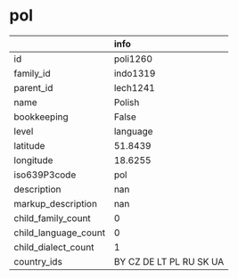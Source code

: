 # pol
|                      | info                    |
|:---------------------|:------------------------|
| id                   | poli1260                |
| family_id            | indo1319                |
| parent_id            | lech1241                |
| name                 | Polish                  |
| bookkeeping          | False                   |
| level                | language                |
| latitude             | 51.8439                 |
| longitude            | 18.6255                 |
| iso639P3code         | pol                     |
| description          | nan                     |
| markup_description   | nan                     |
| child_family_count   | 0                       |
| child_language_count | 0                       |
| child_dialect_count  | 1                       |
| country_ids          | BY CZ DE LT PL RU SK UA |